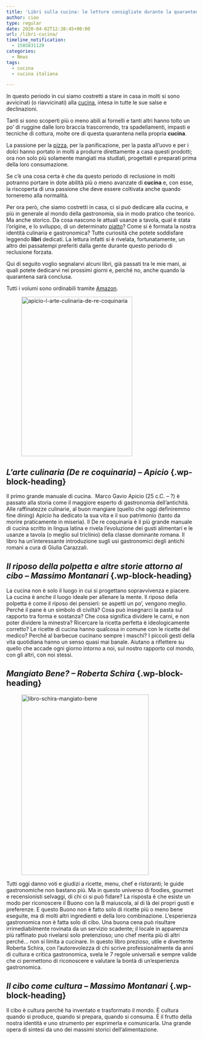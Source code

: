 ```yaml
---
title: 'Libri sulla cucina: le letture consigliate durante la quarantena. Parte 1'
author: ciao
type: regular
date: 2020-04-02T12:38:45+00:00
url: /libri-cucina/
timeline_notification:
  - 1585831129
categories:
  - News
tags:
  - cucina
  - cucina italiana

---
```

In questo periodo in cui siamo costretti a stare in casa in molti si sono avvicinati (o riavvicinati) alla <a rel="noreferrer noopener" href="https://aleepepe.com/2020/01/04/ricetta-pacchero-con-rana-pescatrice-e-pomodorini-gialli/" target="_blank">cucina</a>, intesa in tutte le sue salse e declinazioni. 

Tanti si sono scoperti più o meno abili ai fornelli e tanti altri hanno tolto un po&#8217; di ruggine dalle loro braccia trascorrendo, tra spadellamenti, impasti e tecniche di cottura, molte ore di questa quarantena nella propria **cucina**.

La passione per la <a href="https://aleepepe.com/2019/11/13/non-chiamatela-pizza-gourmet-lintervista-a-franco-pepe/" target="_blank" rel="noreferrer noopener">pizza</a>, per la panificazione, per la pasta all&#8217;uovo e per i dolci hanno portato in molti a produrre direttamente a casa questi prodotti; ora non solo più solamente mangiati ma studiati, progettati e preparati prima della loro consumazione. 

Se c’è una cosa certa è che da questo periodo di reclusione in molti potranno portare in dote abilità più o meno avanzate di **cucina** e, con esse, la riscoperta di una passione che deve essere coltivata anche quando torneremo alla normalità.

Per ora però, che siamo costretti in casa, ci si può dedicare alla cucina, e più in generale al mondo della gastronomia, sia in modo pratico che teorico. Ma anche storico. Da cosa nascono le attuali usanze a tavola, qual è stata l’origine, e lo sviluppo, di un determinato <a rel="noreferrer noopener" href="https://aleepepe.com/2020/03/15/acquacotta-ricetta/" target="_blank">piatto</a>? Come si è formata la nostra identità culinaria e gastronomica? Tutte curiosità che potete soddisfare leggendo **libri** dedicati. La lettura infatti si è rivelata, fortunatamente, un altro dei passatempi preferiti dalla gente durante questo periodo di reclusione forzata. 

Qui di seguito voglio segnalarvi alcuni libri, già passati tra le mie mani, ai quali potete dedicarvi nei prossimi giorni e, perché no, anche quando la quarantena sarà conclusa. 

Tutti i volumi sono ordinabili tramite <a rel="noreferrer noopener" href="http://amazon" target="_blank">Amazon</a>.

<div class="wp-block-image">
  <figure class="aligncenter is-resized"><img loading="lazy" decoding="async" src="images/wp-content/uploads/2020/04/schermata-2020-04-02-alle-11.03.07.png" alt="apicio-l-arte-culinaria-de-re-coquinaria" class="wp-image-1198" width="293" height="422" /></figure>
</div>

## **_L’arte culinaria (De re coquinaria) &#8211; Apicio_**  {.wp-block-heading}

Il primo grande manuale di cucina.  Marco Gavio Apicio (25 c.C. &#8211; ?) è passato alla storia come il maggiore esperto di gastronomia dell’antichità. Alle raffinatezze culinarie, al buon mangiare (quello che oggi definiremmo fine dining) Apicio ha dedicato la sua vita e il suo patrimonio (tanto da morire praticamente in miseria). Il De re coquinaria è il più grande manuale di cucina scritto in lingua latina e rivela l’evoluzione dei gusti alimentari e le usanze a tavola (o meglio sul triclinio) della classe dominante romana. Il libro ha un’interessante introduzione sugli usi gastronomici degli antichi romani a cura di Giulia Carazzali.

## **_Il riposo della polpetta e altre storie attorno al cibo &#8211; Massimo Montanari_**  {.wp-block-heading}

La cucina non è solo il luogo in cui si progettano sopravvivenza e piacere. La cucina è anche il luogo ideale per allenare la mente. Il riposo della polpetta è come il riposo dei pensieri: se aspetti un po’, vengono meglio. Perché il pane è un simbolo di civiltà? Cosa può insegnarci la pasta sul rapporto tra forma e sostanza? Che cosa significa dividere le carni, e non poter dividere la minestra? Ricercare la ricetta perfetta è ideologicamente corretto? Le ricette di cucina hanno qualcosa in comune con le ricette del medico? Perché al barbecue cucinano sempre i maschi? I piccoli gesti della vita quotidiana hanno un senso quasi mai banale. Aiutano a riflettere su quello che accade ogni giorno intorno a noi, sul nostro rapporto col mondo, con gli altri, con noi stessi. 

## **_Mangiato Bene? &#8211; Roberta Schira_**  {.wp-block-heading}

<div class="wp-block-image">
  <figure class="alignright is-resized"><img loading="lazy" decoding="async" src="images/wp-content/uploads/2020/04/schermata-2020-04-02-alle-11.03.29.png" alt="libro-schira-mangiato-bene" class="wp-image-1199" width="337" height="478" /></figure>
</div>

Tutti oggi danno voti e giudizi a ricette, menu, chef e ristoranti; le guide gastronomiche non bastano più. Ma in questo universo di foodies, gourmet e recensionisti selvaggi, di chi ci si può fidare? La risposta è che esiste un modo per riconoscere il Buono con la B maiuscola, al di là dei propri gusti e preferenze. E questo Buono non è fatto solo di ricette più o meno bene eseguite, ma di molti altri ingredienti e della loro combinazione. L’esperienza gastronomica non è fatta solo di cibo. Una buona cena può risultare irrimediabilmente rovinata da un servizio scadente; il locale in apparenza più raffinato può rivelarsi solo pretenzioso; uno chef merita più di altri perché&#8230; non si limita a cucinare. In questo libro prezioso, utile e divertente Roberta Schira, con l’autorevolezza di chi scrive professionalmente da anni di cultura e critica gastronomica, svela le 7 regole universali e sempre valide che ci permettono di riconoscere e valutare la bontà di un’esperienza gastronomica.

## **_Il cibo come cultura &#8211; Massimo Montanari_**  {.wp-block-heading}

Il cibo è cultura perché ha inventato e trasformato il mondo. È cultura quando si produce, quando si prepara, quando si consuma. È il frutto della nostra identità e uno strumento per esprimerla e comunicarla. Una grande opera di sintesi da uno dei massimi storici dell&#8217;alimentazione.